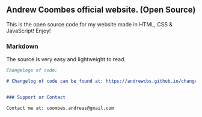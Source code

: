 ## Andrew Coombes official website. (Open Source)

This is the open source code for my website made in HTML, CSS & JavaScript!
Enjoy!

### Markdown
The source is very easy and lightweight to read. 

```markdown
Changelogs of code:

# Changelog of code can be found at: https://andrewcbs.github.io/changelog/


### Support or Contact

Contact me at: coombes.andreas@gmail.com

